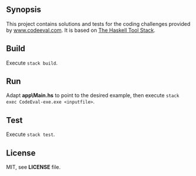 ## Synopsis

This project contains solutions and tests for the coding challenges provided by www.codeeval.com.
It is based on [The Haskell Tool Stack](www.haskellstack.org).

## Build

Execute `stack build`.

## Run

Adapt **app\Main.hs** to point to the desired example, then execute `stack exec CodeEval-exe.exe <inputfile>`.

## Test

Execute `stack test`.

## License

MIT, see **LICENSE** file.
